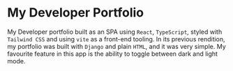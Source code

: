 # My Developer Portfolio 
My Developer portfolio built as an SPA using `React`, `TypeScript`, styled with `Tailwind CSS` and using `vite` as a front-end tooling.
In its previous rendition, my portfolio was built with `Django` and plain `HTML`, and it was very simple. 
My favourite feature in this app is the ability to toggle between dark and light mode.

